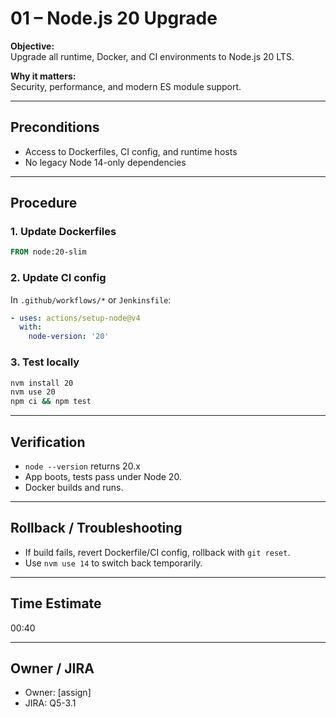 # 01 – Node.js 20 Upgrade

**Objective:**  
Upgrade all runtime, Docker, and CI environments to Node.js 20 LTS.

**Why it matters:**  
Security, performance, and modern ES module support.

---

## Preconditions

- Access to Dockerfiles, CI config, and runtime hosts
- No legacy Node 14-only dependencies

---

## Procedure

### 1. Update Dockerfiles

```dockerfile
FROM node:20-slim
```

### 2. Update CI config

In `.github/workflows/*` or `Jenkinsfile`:

```yaml
- uses: actions/setup-node@v4
  with:
    node-version: '20'
```

### 3. Test locally

```sh
nvm install 20
nvm use 20
npm ci && npm test
```

---

## Verification

- `node --version` returns 20.x
- App boots, tests pass under Node 20.
- Docker builds and runs.

---

## Rollback / Troubleshooting

- If build fails, revert Dockerfile/CI config, rollback with `git reset`.
- Use `nvm use 14` to switch back temporarily.

---

## Time Estimate

00:40

---

## Owner / JIRA

- Owner: [assign]
- JIRA: Q5-3.1